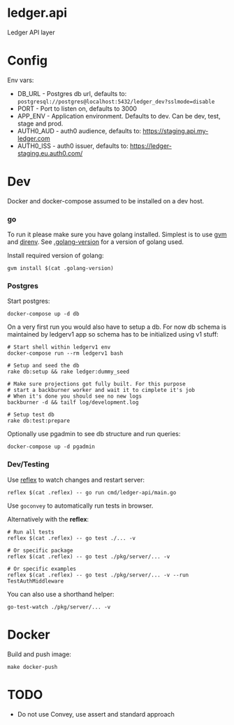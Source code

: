 # ledger.api
Ledger API layer

# Config

Env vars:

* DB_URL - Postgres db url, defaults to: `postgresql://postgres@localhost:5432/ledger_dev?sslmode=disable`
* PORT - Port to listen on, defaults to 3000
* APP_ENV - Application environment. Defaults to dev. Can be dev, test, stage and prod.
* AUTH0_AUD - auth0 audience, defaults to: https://staging.api.my-ledger.com
* AUTH0_ISS - auth0 issuer, defaults to: https://ledger-staging.eu.auth0.com/

# Dev

Docker and docker-compose assumed to be installed on a dev host.

### go

To run it please make sure you have golang installed. 
Simplest is to use [gvm](https://github.com/moovweb/gvm) and [direnv](https://github.com/direnv/direnv).
See [.golang-version](.golang-version) for a version of golang used.

Install required version of golang:

`gvm install $(cat .golang-version)`

### Postgres

Start postgres:

```
docker-compose up -d db
```

On a very first run you would also have to setup a db.
For now db schema is maintained by ledgerv1 app so schema has to be 
initialized using v1 stuff:

```
# Start shell within ledgerv1 env
docker-compose run --rm ledgerv1 bash

# Setup and seed the db
rake db:setup && rake ledger:dummy_seed

# Make sure projections got fully built. For this purpose
# start a backburner worker and wait it to cimplete it's job
# When it's done you should see no new logs
backburner -d && tailf log/development.log

# Setup test db
rake db:test:prepare
```

Optionally use pgadmin to see db structure and run queries:

`docker-compose up -d pgadmin`

### Dev/Testing

Use [reflex](https://github.com/cespare/reflex) to watch changes and restart server:

```
reflex $(cat .reflex) -- go run cmd/ledger-api/main.go
```

Use `goconvey` to automatically run tests in browser.

Alternatively with the **reflex**:

```
# Run all tests
reflex $(cat .reflex) -- go test ./... -v

# Or specific package
reflex $(cat .reflex) -- go test ./pkg/server/... -v

# Or specific examples
reflex $(cat .reflex) -- go test ./pkg/server/... -v --run TestAuthMiddleware
```

You can also use a shorthand helper:
```
go-test-watch ./pkg/server/... -v
```

# Docker

Build and push image:

```
make docker-push
```

# TODO

* Do not use Convey, use assert and standard approach
